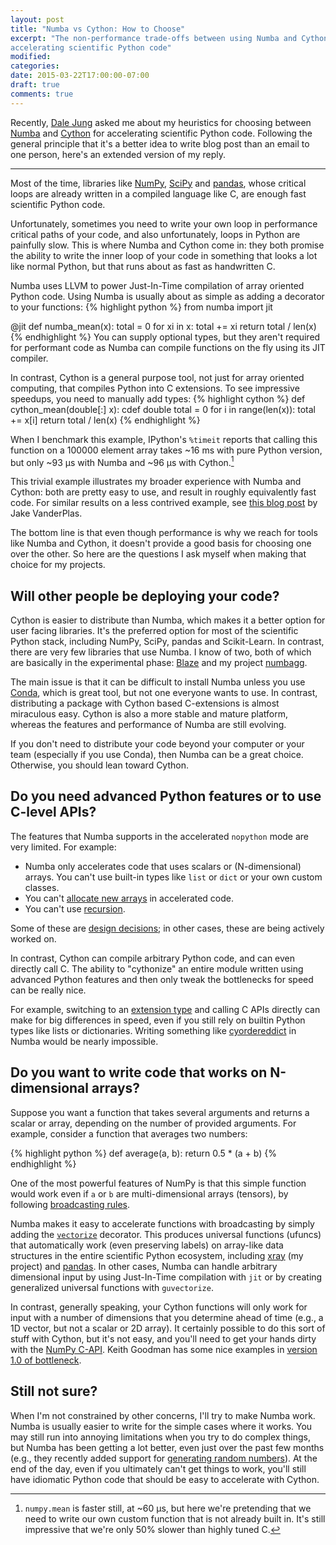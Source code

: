 ```yaml
---
layout: post
title: "Numba vs Cython: How to Choose"
excerpt: "The non-performance trade-offs between using Numba and Cython for
accelerating scientific Python code"
modified:
categories:
date: 2015-03-22T17:00:00-07:00
draft: true
comments: true
---
```


Recently, [Dale Jung](http://dalejung.com) asked me about my heuristics for
choosing between [Numba](http://numba.pydata.org/) and
[Cython](http://cython.org/) for accelerating scientific Python code. Following
the general principle that it's a better idea to write blog post than an email
to one person, here's an extended version of my reply.

<hr />

Most of the time, libraries like [NumPy](http://numpy.org),
[SciPy](http://scipy.org) and [pandas](http://pandas.pydata.org), whose
critical loops are already written in a compiled language like C, are enough
fast scientific Python code.

Unfortunately, sometimes you need to write your own loop in performance
critical paths of your code, and also unfortunately, loops in Python are
painfully slow. This is where Numba and Cython come in: they both promise the
ability to write the inner loop of your code in something that looks a lot like
normal Python, but that runs about as fast as handwritten C.

Numba uses LLVM to power Just-In-Time compilation of array oriented Python
code. Using Numba is usually about as simple as adding a decorator to your
functions:
{% highlight python %}
from numba import jit

@jit
def numba_mean(x):
    total = 0
    for xi in x:
        total += xi
    return total / len(x)
{% endhighlight %}
You can supply optional types, but they aren't required for performant code
as Numba can compile functions on the fly using its JIT compiler.

In contrast, Cython is a general purpose tool, not just for array
oriented computing, that compiles Python into C extensions. To see impressive
speedups, you need to manually add types:
{% highlight cython %}
def cython_mean(double[:] x):
    cdef double total = 0
    for i in range(len(x)):
        total += x[i]
    return total / len(x)
{% endhighlight %}

When I benchmark this example, IPython's `%timeit` reports that calling this
function on a 100000 element array takes ~16 ms with pure Python version, but
only ~93 µs with Numba and ~96 µs with Cython.[^1]

This trivial example illustrates my broader experience with Numba and Cython:
both are pretty easy to use, and result in roughly equivalently fast code.
For similar results on a less contrived example, see
[this blog post](https://jakevdp.github.io/blog/2013/06/15/numba-vs-cython-take-2/)
by Jake VanderPlas.

The bottom line is that even though performance is why we reach for tools like
Numba and Cython, it doesn't provide a good basis for choosing one over the
other. So here are the questions I ask myself when making that choice for my
projects.

## Will other people be deploying your code?

Cython is easier to distribute than Numba, which makes it a better option for
user facing libraries. It's the preferred option for most of the scientific
Python stack, including NumPy, SciPy, pandas and Scikit-Learn. In contrast,
there are very few libraries that use Numba. I know of two, both of which are
basically in the experimental phase:
[Blaze](https://github.com/continuumio/blaze) and my project
[numbagg](https://github.com/shoyer/numbagg).

The main issue is that it can be difficult to install Numba unless you use
[Conda](http://conda.io/), which is great tool, but not one everyone wants to
use. In contrast, distributing a package with Cython based C-extensions is
almost miraculous easy. Cython is also a more stable and mature platform,
whereas the features and performance of Numba are still evolving.

If you don't need to distribute your code beyond your computer or your team
(especially if you use Conda), then Numba can be a great choice. Otherwise, you
should lean toward Cython.

## Do you need advanced Python features or to use C-level APIs?

The features that Numba supports in the accelerated `nopython` mode are very
limited. For example:

- Numba only accelerates code that uses scalars or (N-dimensional) arrays. You
  can't use built-in types like `list` or `dict` or your own custom classes.
- You can't [allocate new arrays](https://github.com/numba/numba/pull/719) in
  accelerated code.
- You can't use [recursion](https://github.com/numba/numba/pull/719).

Some of these are [design decisions](http://numba.pydata.org/numba-doc/0.17.0/user/troubleshoot.html); in other cases, these are being actively worked on.

In contrast, Cython can compile arbitrary Python code, and can even directly
call C. The ability to "cythonize" an entire module written using advanced
Python features and then only tweak the bottlenecks for speed can be really
nice.

For example, switching to an
[extension type](http://docs.cython.org/src/userguide/extension_types.html) and
calling C APIs directly can make for big differences in speed, even if you
still rely on builtin Python types like lists or dictionaries. Writing
something like [cyordereddict](https://github.com/shoyer/cyordereddict) in
Numba would be nearly impossible.

## Do you want to write code that works on N-dimensional arrays?

Suppose you want a function that takes several arguments and returns a scalar
or array, depending on the number of provided arguments. For example,
consider a function that averages two numbers:

{% highlight python %}
def average(a, b):
    return 0.5 * (a + b)
{% endhighlight %}

One of the most powerful features of NumPy is that this simple function would
work even if `a` or `b` are multi-dimensional arrays (tensors), by following
[broadcasting rules](http://docs.scipy.org/doc/numpy/user/basics.broadcasting.html).

Numba makes it easy to accelerate functions with broadcasting by simply adding
the [`vectorize`](http://numba.pydata.org/numba-doc/0.17.0/user/vectorize.html)
decorator. This produces universal functions (ufuncs) that automatically work
(even preserving labels) on array-like data structures in the entire scientific
Python ecosystem, including [xray](http://xray.readthedocs.org) (my project)
and [pandas](http://pandas.pydata.org). In other cases, Numba can handle
arbitrary dimensional input by using Just-In-Time compilation with `jit` or by
creating generalized universal functions with `guvectorize`.

In contrast, generally speaking, your Cython functions will only work for input
with a number of dimensions that you determine ahead of time (e.g., a 1D
vector, but not a scalar or 2D array).
It certainly possible to do this sort of stuff with Cython, but it's not
easy, and you'll need to get your hands dirty with the
[NumPy C-API](http://docs.scipy.org/doc/numpy/reference/c-api.html).
Keith Goodman has some nice examples in [version 1.0 of bottleneck](https://github.com/kwgoodman/bottleneck/issues/92).

## Still not sure?

When I'm not constrained by other concerns, I'll try to make Numba work. Numba
is usually easier to write for the simple cases where it works. You may still
run into annoying limitations when you try to do complex things, but Numba has
been getting a lot better, even just over the past few months (e.g., they
recently added support for
[generating random numbers](https://github.com/numba/numba/pull/981)).
At the end of the day, even if you ultimately can't get things to work, you'll
still have idiomatic Python code that should be easy to accelerate with Cython.

[^1]: `numpy.mean` is faster still, at ~60 µs, but here we're pretending that we need to write our own custom function that is not already built in. It's still impressive that we're only 50% slower than highly tuned C.
